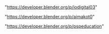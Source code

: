 "https://developer.blender.org/p/iodigital03"

"https://developer.blender.org/p/aimakot0"

"https://developer.blender.org/p/pspeducation"

